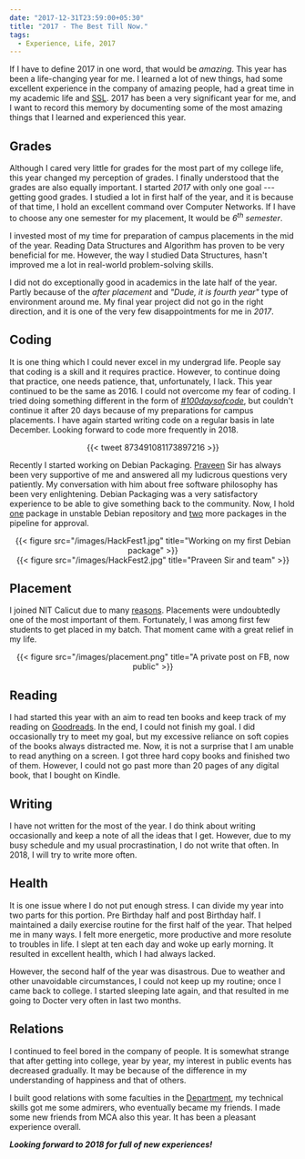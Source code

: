 ```yaml
---
date: "2017-12-31T23:59:00+05:30"
title: "2017 - The Best Till Now."
tags:
  - Experience, Life, 2017
---
```




If I have to define 2017 in one word, that would be *amazing*. This year has been a life-changing year for me. I learned a lot of new things, had some excellent experience in the company of amazing people, had a great time in my academic life and [SSL](http://athena.nitc.ac.in). 2017 has been a very significant year for me, and I want to record this memory by documenting some of the most amazing things that I learned and experienced this year.



## Grades

Although I cared very little for grades for the most part of my college life, this year changed my perception of grades. I finally understood that the grades are also equally important. I started *2017* with only one goal --- getting good grades. I studied a lot in first half of the year, and it is because of that time, I hold an excellent command over Computer Networks. If I have to choose any one semester for my placement, It would be *6<sup>th</sup> semester*.



I invested most of my time for preparation of campus placements in the mid of the year. Reading Data Structures and Algorithm has proven to be very beneficial for me. However, the way I studied Data Structures, hasn't improved me a lot in real-world problem-solving skills.



I did not do exceptionally good in academics in the late half of the year. Partly because of the *after placement* and *"Dude, it is fourth year"* type of environment around me. My final year project did not go in the right direction, and it is one of the very few disappointments for me in *2017*.



## Coding

It is one thing which I could never excel in my undergrad life. People say that coding is a skill and it requires practice. However, to continue doing that practice, one needs patience, that, unfortunately, I lack. This year continued to be the same as 2016. I could not overcome my fear of coding. I tried doing something different in the form of *[#100daysofcode](https://twitter.com/_100DaysOfCode)*, but couldn't continue it after 20 days because of my preparations for campus placements. I have again started writing code on a regular basis in late December. Looking forward to code more frequently in 2018.



<center>{{< tweet 873491081173897216 >}}</center>



Recently I started working on Debian Packaging. [Praveen](http://civic.gnu.org.in/author/praveen) Sir has always been very supportive of me and answered all my ludicrous questions very patiently. My conversation with him about free software philosophy has been very enlightening. Debian Packaging was a very satisfactory experience to be able to give something back to the community. Now, I hold [one]((https://qa.debian.org/developer.php?login=yashagarwaljpr@gmail.com)) package in unstable Debian repository and [two](https://qa.debian.org/developer.php?login=bansaly26@gmail.com) more packages in the pipeline for approval.



<center>{{< figure src="/images/HackFest1.jpg" title="Working on my first Debian package" >}}</center>

<center>{{< figure src="/images/HackFest2.jpg" title="Praveen Sir and team" >}}</center>





## Placement

I joined NIT Calicut due to many [reasons](http://dsanghi.blogspot.in/2011/05/my-2011-list-of-recommended-csit.html). Placements were undoubtedly one of the most important of them. Fortunately, I was among first few students to get placed in my batch. That moment came with a great relief in my life.



<center>{{< figure src="/images/placement.png" title="A private post on FB, now public" >}}</center>



## Reading

I had started this year with an aim to read ten books and keep track of my reading on [Goodreads](https://www.goodreads.com/user_challenges/8390620). In the end, I could not finish my goal. I did occasionally try to meet my goal, but my excessive reliance on soft copies of the books always distracted me. Now, it is not a surprise that I am unable to read anything on a screen. I got three hard copy books and finished two of them. However, I could not go past more than 20 pages of any digital book, that I bought on Kindle.


## Writing
I have not written for the most of the year. I do think about writing occasionally and keep a note of all the ideas that I get. However, due to my busy schedule and my usual procrastination, I do not write that often. In 2018, I will try to write more often.

## Health

It is one issue where I do not put enough stress. I can divide my year into two parts for this portion. Pre Birthday half and post Birthday half. I maintained a daily exercise routine for the first half of the year. That helped me in many ways. I felt more energetic, more productive and more resolute to troubles in life. I slept at ten each day and woke up early morning. It resulted in excellent health, which I had always lacked.



However, the second half of the year was disastrous. Due to weather and other unavoidable circumstances, I could not keep up my routine; once I came back to college. I started sleeping late again, and that resulted in me going to Docter very often in last two months.



## Relations

I continued to feel bored in the company of people. It is somewhat strange that after getting into college, year by year, my interest in public events has decreased gradually. It may be because of the difference in my understanding of happiness and that of others.



I built good relations with some faculties in the [Department](http://cse.nitc.ac.in), my technical skills got me some admirers, who eventually became my friends. I made some new friends from MCA also this year. It has been a pleasant experience overall.



__*Looking forward to 2018 for full of new experiences!*__
